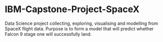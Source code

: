 # IBM-Capstone-Project-SpaceX
Data Science project collecting, exploring, visualising and modelling from SpaceX flight data. Purpose is to form a model that will predict whether Falcon 9 stage one will successfully land.
